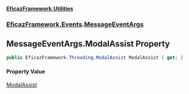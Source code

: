 #### [EficazFramework.Utilities](EficazFrameworkUtilities.md 'EficazFramework Utilities')
### [EficazFramework.Events](EficazFrameworkUtilities.md#EficazFramework.Events 'EficazFramework.Events').[MessageEventArgs](EficazFramework.Events/MessageEventArgs.md 'EficazFramework.Events.MessageEventArgs')

## MessageEventArgs.ModalAssist Property

```csharp
public EficazFramework.Threading.ModalAssist ModalAssist { get; }
```

#### Property Value
[ModalAssist](EficazFramework.Threading/ModalAssist.md 'EficazFramework.Threading.ModalAssist')